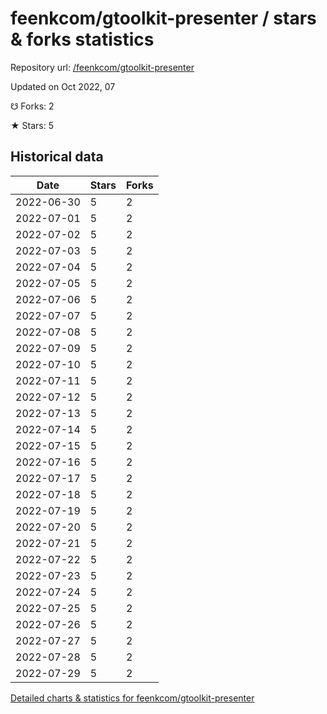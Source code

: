 # feenkcom/gtoolkit-presenter / stars & forks statistics

Repository url: [/feenkcom/gtoolkit-presenter](https://github.com/feenkcom/gtoolkit-presenter)

Updated on Oct 2022, 07

☋ Forks: 2

★ Stars: 5

## Historical data
| Date | Stars | Forks |
|------|-------|-------|
| 2022-06-30 | 5 | 2 | 
| 2022-07-01 | 5 | 2 | 
| 2022-07-02 | 5 | 2 | 
| 2022-07-03 | 5 | 2 | 
| 2022-07-04 | 5 | 2 | 
| 2022-07-05 | 5 | 2 | 
| 2022-07-06 | 5 | 2 | 
| 2022-07-07 | 5 | 2 | 
| 2022-07-08 | 5 | 2 | 
| 2022-07-09 | 5 | 2 | 
| 2022-07-10 | 5 | 2 | 
| 2022-07-11 | 5 | 2 | 
| 2022-07-12 | 5 | 2 | 
| 2022-07-13 | 5 | 2 | 
| 2022-07-14 | 5 | 2 | 
| 2022-07-15 | 5 | 2 | 
| 2022-07-16 | 5 | 2 | 
| 2022-07-17 | 5 | 2 | 
| 2022-07-18 | 5 | 2 | 
| 2022-07-19 | 5 | 2 | 
| 2022-07-20 | 5 | 2 | 
| 2022-07-21 | 5 | 2 | 
| 2022-07-22 | 5 | 2 | 
| 2022-07-23 | 5 | 2 | 
| 2022-07-24 | 5 | 2 | 
| 2022-07-25 | 5 | 2 | 
| 2022-07-26 | 5 | 2 | 
| 2022-07-27 | 5 | 2 | 
| 2022-07-28 | 5 | 2 | 
| 2022-07-29 | 5 | 2 | 


[Detailed charts & statistics for feenkcom/gtoolkit-presenter](https://reviewgithub.com/rep/feenkcom/gtoolkit-presenter)
